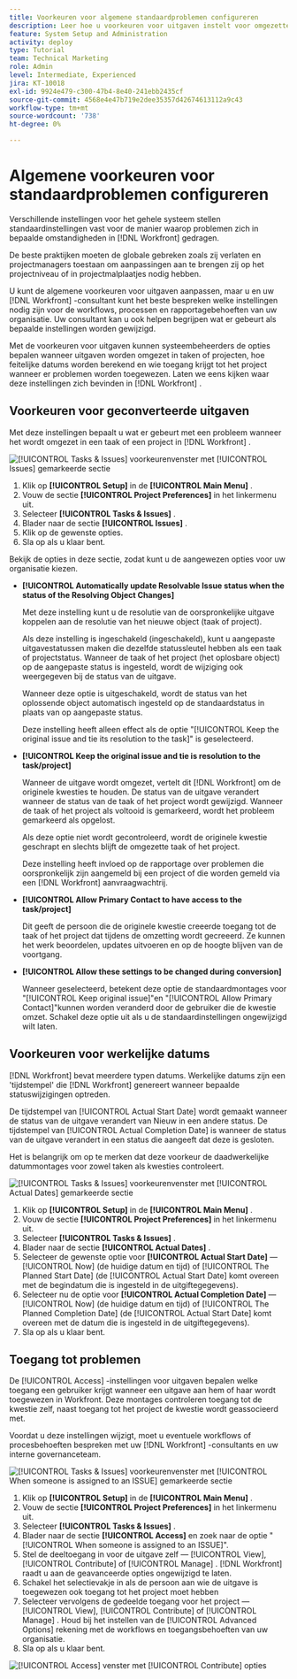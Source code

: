 ```yaml
---
title: Voorkeuren voor algemene standaardproblemen configureren
description: Leer hoe u voorkeuren voor uitgaven instelt voor omgezette uitgaven, werkelijke datums en toegang tot uitgaven.
feature: System Setup and Administration
activity: deploy
type: Tutorial
team: Technical Marketing
role: Admin
level: Intermediate, Experienced
jira: KT-10018
exl-id: 9924e479-c300-47b4-8e40-241ebb2435cf
source-git-commit: 4568e4e47b719e2dee35357d42674613112a9c43
workflow-type: tm+mt
source-wordcount: '738'
ht-degree: 0%

---
```


# Algemene voorkeuren voor standaardproblemen configureren

Verschillende instellingen voor het gehele systeem stellen standaardinstellingen vast voor de manier waarop problemen zich in bepaalde omstandigheden in [!DNL Workfront] gedragen.

De beste praktijken moeten de globale gebreken zoals zij verlaten en projectmanagers toestaan om aanpassingen aan te brengen zij op het projectniveau of in projectmalplaatjes nodig hebben.

U kunt de algemene voorkeuren voor uitgaven aanpassen, maar u en uw [!DNL Workfront] -consultant kunt het beste bespreken welke instellingen nodig zijn voor de workflows, processen en rapportagebehoeften van uw organisatie. Uw consultant kan u ook helpen begrijpen wat er gebeurt als bepaalde instellingen worden gewijzigd.

Met de voorkeuren voor uitgaven kunnen systeembeheerders de opties bepalen wanneer uitgaven worden omgezet in taken of projecten, hoe feitelijke datums worden berekend en wie toegang krijgt tot het project wanneer er problemen worden toegewezen. Laten we eens kijken waar deze instellingen zich bevinden in [!DNL Workfront] .

## Voorkeuren voor geconverteerde uitgaven

Met deze instellingen bepaalt u wat er gebeurt met een probleem wanneer het wordt omgezet in een taak of een project in [!DNL Workfront] .

![[!UICONTROL Tasks & Issues] voorkeurenvenster met [!UICONTROL Issues] gemarkeerde sectie &#x200B;](assets/admin-fund-issue-prefs-converting.png)

1. Klik op **[!UICONTROL Setup]** in de **[!UICONTROL Main Menu]** .
1. Vouw de sectie **[!UICONTROL Project Preferences]** in het linkermenu uit.
1. Selecteer **[!UICONTROL Tasks & Issues]** .
1. Blader naar de sectie **[!UICONTROL Issues]** .
1. Klik op de gewenste opties.
1. Sla op als u klaar bent.

Bekijk de opties in deze sectie, zodat kunt u de aangewezen opties voor uw organisatie kiezen.

* **[!UICONTROL Automatically update Resolvable Issue status when the status of the Resolving Object Changes]**

  Met deze instelling kunt u de resolutie van de oorspronkelijke uitgave koppelen aan de resolutie van het nieuwe object (taak of project).

  Als deze instelling is ingeschakeld (ingeschakeld), kunt u aangepaste uitgavestatussen maken die dezelfde statussleutel hebben als een taak of projectstatus. Wanneer de taak of het project (het oplosbare object) op de aangepaste status is ingesteld, wordt de wijziging ook weergegeven bij de status van de uitgave.

  Wanneer deze optie is uitgeschakeld, wordt de status van het oplossende object automatisch ingesteld op de standaardstatus in plaats van op aangepaste status.

  Deze instelling heeft alleen effect als de optie &quot;[!UICONTROL Keep the original issue and tie its resolution to the task]&quot; is geselecteerd.

* **[!UICONTROL Keep the original issue and tie is resolution to the task/project]**

  Wanneer de uitgave wordt omgezet, vertelt dit [!DNL Workfront] om de originele kwesties te houden. De status van de uitgave verandert wanneer de status van de taak of het project wordt gewijzigd. Wanneer de taak of het project als voltooid is gemarkeerd, wordt het probleem gemarkeerd als opgelost.

  Als deze optie niet wordt gecontroleerd, wordt de originele kwestie geschrapt en slechts blijft de omgezette taak of het project.

  Deze instelling heeft invloed op de rapportage over problemen die oorspronkelijk zijn aangemeld bij een project of die worden gemeld via een [!DNL Workfront] aanvraagwachtrij.

* **[!UICONTROL Allow Primary Contact to have access to the task/project]**

  Dit geeft de persoon die de originele kwestie creeerde toegang tot de taak of het project dat tijdens de omzetting wordt gecreeerd. Ze kunnen het werk beoordelen, updates uitvoeren en op de hoogte blijven van de voortgang.

* **[!UICONTROL Allow these settings to be changed during conversion]**

  Wanneer geselecteerd, betekent deze optie de standaardmontages voor &quot;[!UICONTROL Keep original issue]&quot;en &quot;[!UICONTROL Allow Primary Contact]&quot;kunnen worden veranderd door de gebruiker die de kwestie omzet. Schakel deze optie uit als u de standaardinstellingen ongewijzigd wilt laten.

<!--
learn more URLs
Configure system-wide task and issue preferences
Issue statuses
Create and customize system-wide statuses
-->

## Voorkeuren voor werkelijke datums

[!DNL Workfront] bevat meerdere typen datums. Werkelijke datums zijn een &#39;tijdstempel&#39; die [!DNL Workfront] genereert wanneer bepaalde statuswijzigingen optreden.

De tijdstempel van [!UICONTROL Actual Start Date] wordt gemaakt wanneer de status van de uitgave verandert van Nieuw in een andere status. De tijdstempel van [!UICONTROL Actual Completion Date] is wanneer de status van de uitgave verandert in een status die aangeeft dat deze is gesloten.

Het is belangrijk om op te merken dat deze voorkeur de daadwerkelijke datummontages voor zowel taken als kwesties controleert.

![[!UICONTROL Tasks & Issues] voorkeurenvenster met [!UICONTROL Actual Dates] gemarkeerde sectie &#x200B;](assets/admin-fund-issue-prefs-actual-dates.png)

1. Klik op **[!UICONTROL Setup]** in de **[!UICONTROL Main Menu]** .
1. Vouw de sectie **[!UICONTROL Project Preferences]** in het linkermenu uit.
1. Selecteer **[!UICONTROL Tasks & Issues]** .
1. Blader naar de sectie **[!UICONTROL Actual Dates]** .
1. Selecteer de gewenste optie voor **[!UICONTROL Actual Start Date]** — [!UICONTROL Now] (de huidige datum en tijd) of [!UICONTROL The Planned Start Date] (de [!UICONTROL Actual Start Date] komt overeen met de begindatum die is ingesteld in de uitgiftegegevens).
1. Selecteer nu de optie voor **[!UICONTROL Actual Completion Date]** — [!UICONTROL Now] (de huidige datum en tijd) of [!UICONTROL The Planned Completion Date] (de [!UICONTROL Actual Start Date] komt overeen met de datum die is ingesteld in de uitgiftegegevens).
1. Sla op als u klaar bent.


<!--
learn more URLs
Definitions for the project, task, and issue dates within Workfront
Configure system-wide task and issue preferences
-->

## Toegang tot problemen

De [!UICONTROL Access] -instellingen voor uitgaven bepalen welke toegang een gebruiker krijgt wanneer een uitgave aan hem of haar wordt toegewezen in Workfront. Deze montages controleren toegang tot de kwestie zelf, naast toegang tot het project de kwestie wordt geassocieerd met.

Voordat u deze instellingen wijzigt, moet u eventuele workflows of procesbehoeften bespreken met uw [!DNL Workfront] -consultants en uw interne governanceteam.

![[!UICONTROL Tasks & Issues] voorkeurenvenster met [!UICONTROL When someone is assigned to an ISSUE] gemarkeerde sectie &#x200B;](assets/admin-fund-issue-prefs-access-1.png)

1. Klik op **[!UICONTROL Setup]** in de **[!UICONTROL Main Menu]** .
1. Vouw de sectie **[!UICONTROL Project Preferences]** in het linkermenu uit.
1. Selecteer **[!UICONTROL Tasks & Issues]** .
1. Blader naar de sectie **[!UICONTROL Access]** en zoek naar de optie &quot;[!UICONTROL When someone is assigned to an ISSUE]&quot;.
1. Stel de deeltoegang in voor de uitgave zelf — [!UICONTROL View], [!UICONTROL Contribute] of [!UICONTROL Manage] . [!DNL Workfront] raadt u aan de geavanceerde opties ongewijzigd te laten.
1. Schakel het selectievakje in als de persoon aan wie de uitgave is toegewezen ook toegang tot het project moet hebben
1. Selecteer vervolgens de gedeelde toegang voor het project — [!UICONTROL View], [!UICONTROL Contribute] of [!UICONTROL Manage] . Houd bij het instellen van de [!UICONTROL Advanced Options] rekening met de workflows en toegangsbehoeften van uw organisatie.
1. Sla op als u klaar bent.

![[!UICONTROL Access] venster met [!UICONTROL Contribute] opties &#x200B;](assets/admin-fund-issue-prefs-access-2.png)

<!--
learn more URLs
Configure system-wide task and issue preferences
Grant access to issues
-->
